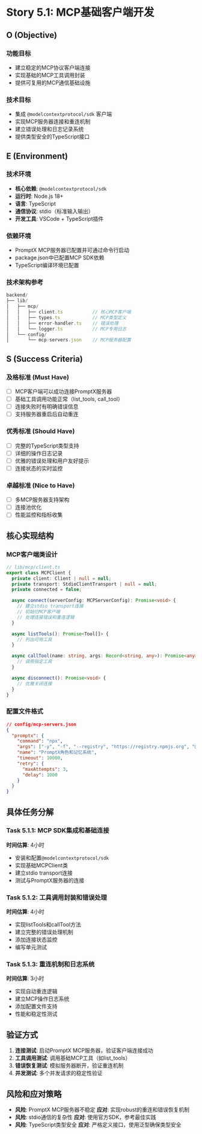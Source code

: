 # Story 5.1: MCP基础客户端开发

## O (Objective)

### 功能目标
- 建立稳定的MCP协议客户端连接
- 实现基础的MCP工具调用封装
- 提供可复用的MCP通信基础设施

### 技术目标  
- 集成 `@modelcontextprotocol/sdk` 客户端
- 实现MCP服务器连接和重连机制
- 建立错误处理和日志记录系统
- 提供类型安全的TypeScript接口

## E (Environment)

### 技术环境
- **核心依赖**: `@modelcontextprotocol/sdk`
- **运行时**: Node.js 18+
- **语言**: TypeScript
- **通信协议**: stdio（标准输入输出）
- **开发工具**: VSCode + TypeScript插件

### 依赖环境
- PromptX MCP服务器已配置并可通过命令行启动
- package.json中已配置MCP SDK依赖
- TypeScript编译环境已配置

### 技术架构参考
```javascript
backend/
├── lib/
│   ├── mcp/
│   │   ├── client.ts           // 核心MCP客户端
│   │   ├── types.ts            // MCP类型定义
│   │   ├── error-handler.ts    // 错误处理
│   │   └── logger.ts           // MCP专用日志
│   └── config/
│       └── mcp-servers.json    // MCP服务器配置
```

## S (Success Criteria)

### 及格标准 (Must Have)
- [ ] MCP客户端可以成功连接PromptX服务器
- [ ] 基础工具调用功能正常（list_tools, call_tool）
- [ ] 连接失败时有明确错误信息
- [ ] 支持服务器重启后自动重连

### 优秀标准 (Should Have)  
- [ ] 完整的TypeScript类型支持
- [ ] 详细的操作日志记录
- [ ] 优雅的错误处理和用户友好提示
- [ ] 连接状态的实时监控

### 卓越标准 (Nice to Have)
- [ ] 多MCP服务器支持架构
- [ ] 连接池优化
- [ ] 性能监控和指标收集

## 核心实现结构

### MCP客户端类设计
```typescript
// lib/mcp/client.ts
export class MCPClient {
  private client: Client | null = null;
  private transport: StdioClientTransport | null = null;
  private connected = false;

  async connect(serverConfig: MCPServerConfig): Promise<void> {
    // 建立stdio transport连接
    // 初始化MCP客户端
    // 处理连接错误和重连逻辑
  }

  async listTools(): Promise<Tool[]> {
    // 列出可用工具
  }

  async callTool(name: string, args: Record<string, any>): Promise<any> {
    // 调用指定工具
  }

  async disconnect(): Promise<void> {
    // 优雅关闭连接
  }
}
```

### 配置文件格式
```json
// config/mcp-servers.json
{
  "promptx": {
    "command": "npx",
    "args": ["-y", "-f", "--registry", "https://registry.npmjs.org", "@promptx/cli@dev", "mcp-server"],
    "name": "PromptX角色和记忆系统",
    "timeout": 10000,
    "retry": {
      "maxAttempts": 3,
      "delay": 1000
    }
  }
}
```

## 具体任务分解

### Task 5.1.1: MCP SDK集成和基础连接
**时间估算**: 4小时
- 安装和配置`@modelcontextprotocol/sdk`
- 实现基础MCPClient类
- 建立stdio transport连接
- 测试与PromptX服务器的连接

### Task 5.1.2: 工具调用封装和错误处理  
**时间估算**: 4小时
- 实现listTools和callTool方法
- 建立完整的错误处理机制
- 添加连接状态监控
- 编写单元测试

### Task 5.1.3: 重连机制和日志系统
**时间估算**: 3小时
- 实现自动重连逻辑
- 建立MCP操作日志系统
- 添加配置文件支持
- 性能和稳定性测试

## 验证方式
1. **连接测试**: 启动PromptX MCP服务器，验证客户端连接成功
2. **工具调用测试**: 调用基础MCP工具（如list_tools）
3. **错误恢复测试**: 模拟服务器断开，验证重连机制
4. **并发测试**: 多个并发请求的稳定性验证

## 风险和应对策略
- **风险**: PromptX MCP服务器不稳定
  **应对**: 实现robust的重连和错误恢复机制
- **风险**: stdio通信的复杂性
  **应对**: 使用官方SDK，参考最佳实践
- **风险**: TypeScript类型安全
  **应对**: 严格定义接口，使用泛型确保类型安全